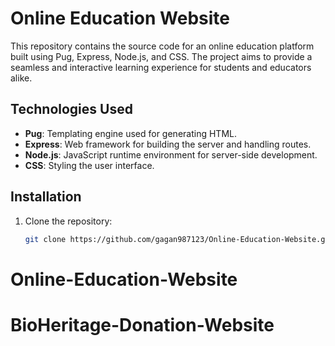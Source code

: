 # Online Education Website

This repository contains the source code for an online education platform built using Pug, Express, Node.js, and CSS. The project aims to provide a seamless and interactive learning experience for students and educators alike.

## Technologies Used
- **Pug**: Templating engine used for generating HTML.
- **Express**: Web framework for building the server and handling routes.
- **Node.js**: JavaScript runtime environment for server-side development.
- **CSS**: Styling the user interface.



## Installation
1. Clone the repository:
   ```sh
   git clone https://github.com/gagan987123/Online-Education-Website.git
# Online-Education-Website
# BioHeritage-Donation-Website
